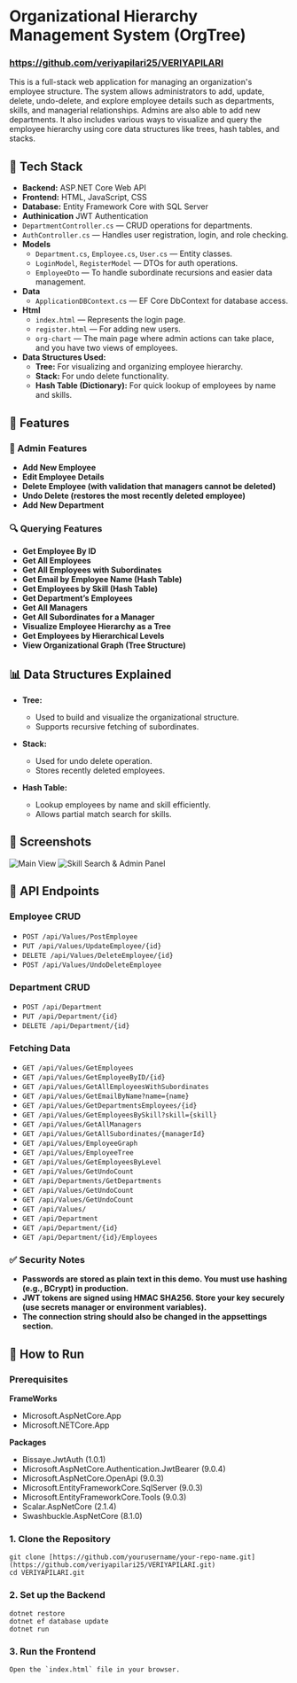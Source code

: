 # Organizational Hierarchy Management System (OrgTree)
### https://github.com/veriyapilari25/VERIYAPILARI

This is a full-stack web application for managing an organization's employee structure.
The system allows administrators to add, update, delete, undo-delete,
and explore employee details such as departments, skills, and managerial relationships.
Admins are also able to add new departments.
It also includes various ways to visualize and query the employee hierarchy using core data structures
like trees, hash tables, and stacks.

## 🔧 Tech Stack

- **Backend:** ASP.NET Core Web API
- **Frontend:** HTML, JavaScript, CSS
- **Database:** Entity Framework Core with SQL Server
- **Authinication** JWT Authentication
- `DepartmentController.cs` — CRUD operations for departments.
- `AuthController.cs` — Handles user registration, login, and role checking.
- **Models**
  - `Department.cs`, `Employee.cs`, `User.cs` — Entity classes.
  - `LoginModel`, `RegisterModel` — DTOs for auth operations.
  - `EmployeeDto` — To handle subordinate recursions and easier data management.
- **Data**
  - `ApplicationDBContext.cs` — EF Core DbContext for database access.
- **Html**
  - `index.html` — Represents the login page.
  - `register.html` — For adding new users.
  - `org-chart` — The main page where admin actions can take place, and you have two views of employees.
- **Data Structures Used:**
  - **Tree:** For visualizing and organizing employee hierarchy.
  - **Stack:** For undo delete functionality.
  - **Hash Table (Dictionary):** For quick lookup of employees by  name and skills.

## 📂 Features

### 🔐 Admin Features
- **Add New Employee**
- **Edit Employee Details**
- **Delete Employee (with validation that managers cannot be deleted)**
- **Undo Delete (restores the most recently deleted employee)**
- **Add New Department**

### 🔍 Querying Features
- **Get Employee By ID**
- **Get All Employees**
- **Get All Employees with Subordinates**
- **Get Email by Employee Name (Hash Table)**
- **Get Employees by Skill (Hash Table)**
- **Get Department’s Employees**
- **Get All Managers**
- **Get All Subordinates for a Manager**
- **Visualize Employee Hierarchy as a Tree**
- **Get Employees by Hierarchical Levels**
- **View Organizational Graph (Tree Structure)**

## 📊 Data Structures Explained

- **Tree:** 
  - Used to build and visualize the organizational structure.
  - Supports recursive fetching of subordinates.

- **Stack:** 
  - Used for undo delete operation.
  - Stores recently deleted employees.

- **Hash Table:**
  - Lookup employees by name and skill efficiently.
  - Allows partial match search for skills.

## 📸 Screenshots

![Main View](https://github.com/user-attachments/assets/6cc66abf-c682-4b0e-b4c5-e45a8c36728b)
![Skill Search & Admin Panel](https://github.com/user-attachments/assets/fe9f94c4-f6d7-4cd1-98b9-908406cc8c9c)

## 🔁 API Endpoints

### Employee CRUD
- `POST /api/Values/PostEmployee`
- `PUT /api/Values/UpdateEmployee/{id}`
- `DELETE /api/Values/DeleteEmployee/{id}`
- `POST /api/Values/UndoDeleteEmployee`

### Department CRUD
- `POST /api/Department`
- `PUT /api/Department/{id}`
- `DELETE /api/Department/{id}`

### Fetching Data
- `GET /api/Values/GetEmployees`
- `GET /api/Values/GetEmployeeByID/{id}`
- `GET /api/Values/GetAllEmployeesWithSubordinates`
- `GET /api/Values/GetEmailByName?name={name}`
- `GET /api/Values/GetDepartmentsEmployees/{id}`
- `GET /api/Values/GetEmployeesBySkill?skill={skill}`
- `GET /api/Values/GetAllManagers`
- `GET /api/Values/GetAllSubordinates/{managerId}`
- `GET /api/Values/EmployeeGraph`
- `GET /api/Values/EmployeeTree`
- `GET /api/Values/GetEmployeesByLevel`
- `GET /api/Values/GetUndoCount`
- `GET /api/Departments/GetDepartments`
- `GET /api/Values/GetUndoCount`
- `GET /api/Values/GetUndoCount`
- `GET /api/Values/`
- `GET /api/Department`
- `GET /api/Department/{id}`
- `GET /api/Department/{id}/Employees`

### ✅ Security Notes
- **Passwords are stored as plain text in this demo. You must use hashing (e.g., BCrypt) in production.**
- **JWT tokens are signed using HMAC SHA256. Store your key securely (use secrets manager or environment variables).**
- **The connection string should also be changed in the appsettings section.**


## 🚀 How to Run

### Prerequisites

**FrameWorks**
- Microsoft.AspNetCore.App
- Microsoft.NETCore.App
  
**Packages**
- Bissaye.JwtAuth (1.0.1)
- Microsoft.AspNetCore.Authentication.JwtBearer (9.0.4)
- Microsoft.AspNetCore.OpenApi (9.0.3)
- Microsoft.EntityFrameworkCore.SqlServer (9.0.3)
- Microsoft.EntityFrameworkCore.Tools (9.0.3)
- Scalar.AspNetCore (2.1.4)
- Swashbuckle.AspNetCore (8.1.0)
  
### 1. Clone the Repository

    git clone [https://github.com/yourusername/your-repo-name.git](https://github.com/veriyapilari25/VERIYAPILARI.git)
    cd VERIYAPILARI.git

### 2. Set up the Backend 

    dotnet restore
    dotnet ef database update
    dotnet run

### 3. Run the Frontend

    Open the `index.html` file in your browser.




